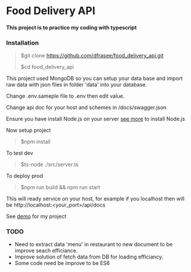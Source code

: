 # Food Delivery API
#### This project is to practice my coding with typescript

### Installation
> $git clone https://github.com/dfrasee/food_delivery_api.git
>
> $cd food_delivery_api

This project used MongoDB so you can setup your data base and import raw data with json files in folder 'data' into your database.

Change .env.sameple file to .env then edit value.

Change api doc for your host and schemes in /docs/swagger.json

Ensure you have install Node.js on your server [see more](https://docs.npmjs.com/downloading-and-installing-node-js-and-npm) to install Node.js

Now setup project
> $npm install 

To test dev 
> $ts-node ./src/server.ts
> 
To deploy prod 
> $npm run build && npm run start

This will ready service on your host, for example if you localhost then will be  http://localhost:<your_port>/api/docs

See [demo](https://noi-food-delivery.herokuapp.com/api/docs) for my project

### TODO
- Need to extract data 'menu' in restaurant to new document to be improve seach efficiance.
- Improve solution of fetch data from DB for loading efficiancy.
- Some code need be improve to be ES6
